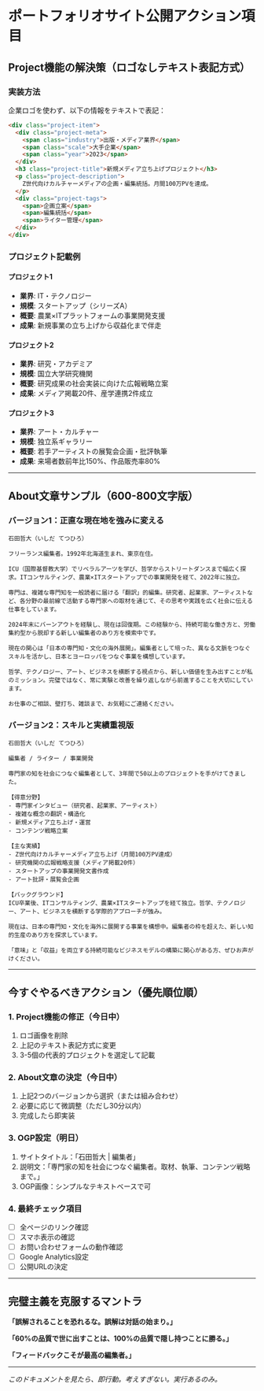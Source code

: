 # ポートフォリオサイト公開アクション項目

## Project機能の解決策（ロゴなしテキスト表記方式）

### 実装方法
企業ロゴを使わず、以下の情報をテキストで表記：

```html
<div class="project-item">
  <div class="project-meta">
    <span class="industry">出版・メディア業界</span>
    <span class="scale">大手企業</span>
    <span class="year">2023</span>
  </div>
  <h3 class="project-title">新規メディア立ち上げプロジェクト</h3>
  <p class="project-description">
    Z世代向けカルチャーメディアの企画・編集統括。月間100万PVを達成。
  </p>
  <div class="project-tags">
    <span>企画立案</span>
    <span>編集統括</span>
    <span>ライター管理</span>
  </div>
</div>
```

### プロジェクト記載例

#### プロジェクト1
- **業界**: IT・テクノロジー
- **規模**: スタートアップ（シリーズA）
- **概要**: 農業×ITプラットフォームの事業開発支援
- **成果**: 新規事業の立ち上げから収益化まで伴走

#### プロジェクト2
- **業界**: 研究・アカデミア
- **規模**: 国立大学研究機関
- **概要**: 研究成果の社会実装に向けた広報戦略立案
- **成果**: メディア掲載20件、産学連携2件成立

#### プロジェクト3
- **業界**: アート・カルチャー
- **規模**: 独立系ギャラリー
- **概要**: 若手アーティストの展覧会企画・批評執筆
- **成果**: 来場者数前年比150%、作品販売率80%

---

## About文章サンプル（600-800文字版）

### バージョン1：正直な現在地を強みに変える

```
石田哲大（いしだ てつひろ）

フリーランス編集者。1992年北海道生まれ、東京在住。

ICU（国際基督教大学）でリベラルアーツを学び、哲学からストリートダンスまで幅広く探求。ITコンサルティング、農業×ITスタートアップでの事業開発を経て、2022年に独立。

専門は、複雑な専門知を一般読者に届ける「翻訳」的編集。研究者、起業家、アーティストなど、各分野の最前線で活動する専門家への取材を通じて、その思考や実践を広く社会に伝える仕事をしています。

2024年末にバーンアウトを経験し、現在は回復期。この経験から、持続可能な働き方と、労働集約型から脱却する新しい編集者のあり方を模索中です。

現在の関心は「日本の専門知・文化の海外展開」。編集者として培った、異なる文脈をつなぐスキルを活かし、日本とヨーロッパをつなぐ事業を構想しています。

哲学、テクノロジー、アート、ビジネスを横断する視点から、新しい価値を生み出すことが私のミッション。完璧ではなく、常に実験と改善を繰り返しながら前進することを大切にしています。

お仕事のご相談、壁打ち、雑談まで、お気軽にご連絡ください。
```

### バージョン2：スキルと実績重視版

```
石田哲大（いしだ てつひろ）

編集者 / ライター / 事業開発

専門家の知を社会につなぐ編集者として、3年間で50以上のプロジェクトを手がけてきました。

【得意分野】
- 専門家インタビュー（研究者、起業家、アーティスト）
- 複雑な概念の翻訳・構造化
- 新規メディア立ち上げ・運営
- コンテンツ戦略立案

【主な実績】
- Z世代向けカルチャーメディア立ち上げ（月間100万PV達成）
- 研究機関の広報戦略支援（メディア掲載20件）
- スタートアップの事業開発文書作成
- アート批評・展覧会企画

【バックグラウンド】
ICU卒業後、ITコンサルティング、農業×ITスタートアップを経て独立。哲学、テクノロジー、アート、ビジネスを横断する学際的アプローチが強み。

現在は、日本の専門知・文化を海外に展開する事業を構想中。編集者の枠を超えた、新しい知的生産のあり方を探求しています。

「意味」と「収益」を両立する持続可能なビジネスモデルの構築に関心がある方、ぜひお声がけください。
```

---

## 今すぐやるべきアクション（優先順位順）

### 1. Project機能の修正（今日中）
1. ロゴ画像を削除
2. 上記のテキスト表記方式に変更
3. 3-5個の代表的プロジェクトを選定して記載

### 2. About文章の決定（今日中）
1. 上記2つのバージョンから選択（または組み合わせ）
2. 必要に応じて微調整（ただし30分以内）
3. 完成したら即実装

### 3. OGP設定（明日）
1. サイトタイトル：「石田哲大 | 編集者」
2. 説明文：「専門家の知を社会につなぐ編集者。取材、執筆、コンテンツ戦略まで。」
3. OGP画像：シンプルなテキストベースで可

### 4. 最終チェック項目
- [ ] 全ページのリンク確認
- [ ] スマホ表示の確認
- [ ] お問い合わせフォームの動作確認
- [ ] Google Analytics設定
- [ ] 公開URLの決定

---

## 完璧主義を克服するマントラ

**「誤解されることを恐れるな。誤解は対話の始まり。」**

**「60%の品質で世に出すことは、100%の品質で隠し持つことに勝る。」**

**「フィードバックこそが最高の編集者。」**

---

*このドキュメントを見たら、即行動。考えすぎない。実行あるのみ。* 